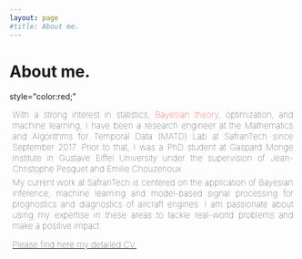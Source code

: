 ```yaml
---
layout: page
#title: About me.
---
```


<h1>About me.</h1>


style="color:red;"

<p style="text-align: justify; margin:5px; font-weight:100;font-size:15px"> 
 With a strong interest in <span class="highlight">statistics</span>, <span style="color:red;"> Bayesian theory</span>, optimization, and machine learning, I have been a research engineer at the Mathematics and Algorithms for Temporal Data (MATD) Lab at SafranTech since September 2017. Prior to that, I was a PhD student at Gaspard Monge Institute in Gustave Eiffel University under the supervision of Jean-Christophe Pesquet and Emilie Chouzenoux.
</p>

<p style="text-align: justify; margin:5px; font-weight:100;font-size:15px"> 
 My current work at SafranTech is centered on the application of Bayesian inference, machine learning and model-based signal processing for prognostics and diagnostics of aircraft engines. I am passionate about using my expertise in these areas to tackle real-world problems and make a positive impact.
</p>

<a style="text-align: justify; margin:5px; font-weight:050;font-size:15px" href="#" class="btn">Please find here my detailed CV.</a>




